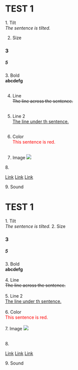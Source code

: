 <!DOCTYPE html> 
<h1>TEST 1</h1>
<p>1. Tilt <br /><em>The sentence is tilted.</em> 
  
  2. Size</p>
<h3>3</h3>
<h5>5</h5>

<p>3. Bold <br /><strong> abcdefg </strong> <br /><br />
  
  4. Line <br /><del> The line across the sentence. </del> <br /><br />
  
  5. Line 2 <br /><ins> The line under th sentence. </ins> <br /><br />
  
  6. Color <br /><span style="color: red;">This sentence is red.</span> <br /><br />
  
  7. Image <img src="sq" /></p>

 <p> 8.</p>
<p><a href="http://www.naver.com" target="_blank" rel="noopener">Link</a> <a href="http://www.daum.com" target="_blank" rel="noopener">Link</a> <a href="http://www.google.com" target="_blank" rel="noopener">Link</a></p>
<p>9. Sound <br /><iframe id="audio" style="display: none;" src="../silence.mp3"></iframe> <audio id="audio" autoplay="autoplay">
<source src="../mymusic.mp3" type="audio/mpeg" /></audio></p>
<h1>TEST 1</h1>
<p>1. Tilt <br /><em>The sentence is tilted.</em> 2. Size</p>
<h3>3</h3>
<h5>5</h5>
<p>3. Bold <br /><strong> abcdefg </strong> <br /><br />4. Line <br /><del> The line across the sentence. </del> <br /><br />5. Line 2 <br /><ins> The line under th sentence. </ins> <br /><br />6. Color <br /><span style="color: red;">This sentence is red.</span> <br /><br />7. Image <img src="sq" /></p>
<p><br />8.</p>
<p><a href="http://www.naver.com" target="_blank" rel="noopener">Link</a> <a href="http://www.daum.com" target="_blank" rel="noopener">Link</a> <a href="http://www.google.com" target="_blank" rel="noopener">Link</a></p>
<p>9. Sound <br /><iframe id="audio" style="display: none;" src="../silence.mp3"></iframe> <audio id="audio" autoplay="autoplay">
<source src="../mymusic.mp3" type="audio/mpeg" /></audio></p>
